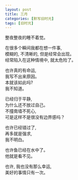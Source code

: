 ```yaml
---
layout: post
title: 三月
categories: [默写旧时光]
tags: [旧时光]
---
```


整夜整夜的睡不着觉。

在很多个瞬间我都在想一件事,  
模糊的, 不清晰的, 但是经常会出现。  
经常陷入在这种情境中, 就太危险了。  

也许真的有命运,  
我写不出来原因。  
本就该如此吗?  
我不知道。  

已经归于平静,  
为什么还不放过自己。   
不撞南墙不死心,  
可是这样不是很没有边界感吗？  

也许已经错过了,  
再多就是强求,  
我不明白。 

也许鱼已经在水中了。  
他就是看不见。  

也许, 我也没有那么幸运,  
美好的事情只有一次。
